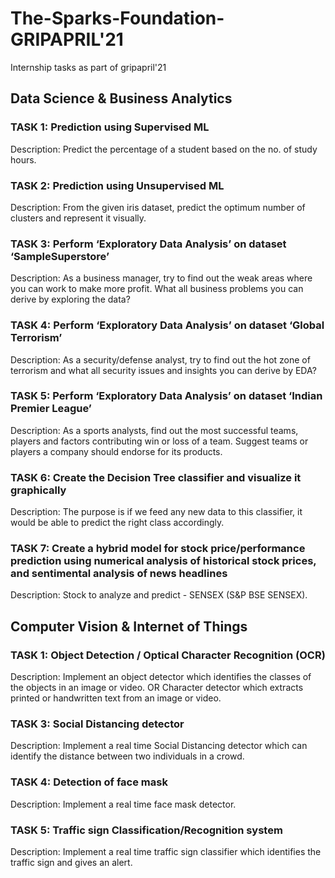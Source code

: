 # The-Sparks-Foundation-GRIPAPRIL'21
Internship tasks as part of gripapril'21

## Data Science & Business Analytics

### TASK 1: Prediction using Supervised ML
Description: Predict the percentage of a student based on the no. of study hours.

### TASK 2: Prediction using Unsupervised ML
Description: From the given iris dataset, predict the optimum number of clusters and represent it visually.

### TASK 3: Perform ‘Exploratory Data Analysis’ on dataset ‘SampleSuperstore’
Description: As a business manager, try to find out the weak areas where you can
work to make more profit. What all business problems you can derive by exploring the data? 

### TASK 4: Perform ‘Exploratory Data Analysis’ on dataset ‘Global Terrorism’
Description: As a security/defense analyst, try to find out the hot zone of terrorism and what all security issues and insights you can derive by EDA?

### TASK 5: Perform ‘Exploratory Data Analysis’ on dataset ‘Indian Premier League’
Description: As a sports analysts, find out the most successful teams, players and factors contributing win or loss of a team. Suggest teams or players a company should endorse for its products.

### TASK 6: Create the Decision Tree classifier and visualize it graphically
Description: The purpose is if we feed any new data to this classifier, it would be able to predict the right class accordingly. 

### TASK 7: Create a hybrid model for stock price/performance prediction using numerical analysis of historical stock prices, and sentimental analysis of news headlines
Description: Stock to analyze and predict - SENSEX (S&P BSE SENSEX).

## Computer Vision & Internet of Things

### TASK 1: Object Detection / Optical Character Recognition (OCR)
Description: Implement an object detector which identifies the classes of the objects in an image or video. OR Character detector which extracts printed or handwritten text from an image or video.

### TASK 3: Social Distancing detector
Description: Implement a real time Social Distancing detector which can identify the distance between two individuals in a crowd.

### TASK 4: Detection of face mask
Description: Implement a real time face mask detector.

### TASK 5: Traffic sign Classification/Recognition system
Description: Implement a real time traffic sign classifier which identifies the traffic sign and gives an alert.

